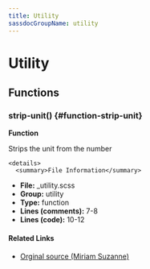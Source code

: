 ```yaml
---
title: Utility
sassdocGroupName: utility
---
```



# Utility





## Functions




<div class="sassdoc-item-header">

###  strip-unit() {#function-strip-unit}

  <div class="sassdoc-item-header__labels">
    <span class="tag tag--primary"><strong>Function</strong></span>
  </div>

</div>

  

Strips the unit from the number
    
    

    <details>
      <summary>File Information</summary>
- **File:** _utility.scss
- **Group:** utility
- **Type:** function
- **Lines (comments):** 7-8
- **Lines (code):** 10-12
    </details>
    

#### Related Links

- [Orginal source (Miriam Suzanne)](https://stackoverflow.com/questions/12328259/how-do-you-strip-the-unit-from-any-number-in-sass/12335841#12335841)

    
  
  
